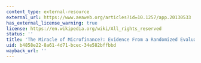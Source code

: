 ```yaml
---
content_type: external-resource
external_url: https://www.aeaweb.org/articles?id=10.1257/app.20130533
has_external_license_warning: true
license: https://en.wikipedia.org/wiki/All_rights_reserved
status: ''
title: 'The Miracle of Microfinance?: Evidence From a Randomized Evaluation'
uid: b4858e22-8a61-4d71-bcec-34e582bffbbd
wayback_url: ''
---
```

